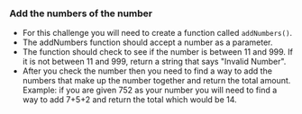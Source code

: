 ### Add the numbers of the number

* For this challenge you will need to create a function called `addNumbers()`. 
* The addNumbers function should accept a number as a parameter. 
* The function should check to see if the number is between 11 and 999. If it is not between 11 and 999, return a string that says "Invalid Number".
* After you check the number then you need to find a way to add the numbers that make up the number together and return the total amount. Example: if you are given 752 as your number you will need to find a way to add 7+5+2 and return the total which would be 14.